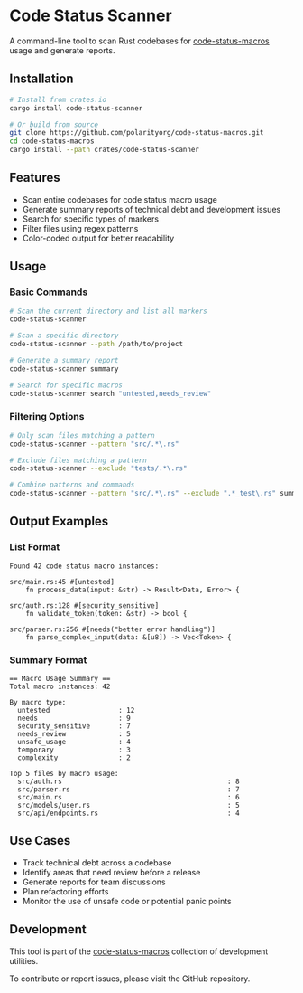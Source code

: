 # Code Status Scanner

A command-line tool to scan Rust codebases for [code-status-macros](../code-status-macros) usage and generate reports.

## Installation

```bash
# Install from crates.io
cargo install code-status-scanner

# Or build from source
git clone https://github.com/polarityorg/code-status-macros.git
cd code-status-macros
cargo install --path crates/code-status-scanner
```

## Features

- Scan entire codebases for code status macro usage
- Generate summary reports of technical debt and development issues
- Search for specific types of markers
- Filter files using regex patterns
- Color-coded output for better readability

## Usage

### Basic Commands

```bash
# Scan the current directory and list all markers
code-status-scanner

# Scan a specific directory
code-status-scanner --path /path/to/project

# Generate a summary report
code-status-scanner summary

# Search for specific macros
code-status-scanner search "untested,needs_review"
```

### Filtering Options

```bash
# Only scan files matching a pattern
code-status-scanner --pattern "src/.*\.rs"

# Exclude files matching a pattern
code-status-scanner --exclude "tests/.*\.rs"

# Combine patterns and commands
code-status-scanner --pattern "src/.*\.rs" --exclude ".*_test\.rs" summary
```

## Output Examples

### List Format

```
Found 42 code status macro instances:

src/main.rs:45 #[untested]
    fn process_data(input: &str) -> Result<Data, Error> {

src/auth.rs:128 #[security_sensitive]
    fn validate_token(token: &str) -> bool {

src/parser.rs:256 #[needs("better error handling")]
    fn parse_complex_input(data: &[u8]) -> Vec<Token> {
```

### Summary Format

```
== Macro Usage Summary ==
Total macro instances: 42

By macro type:
  untested                 : 12
  needs                    : 9
  security_sensitive       : 7
  needs_review             : 5
  unsafe_usage             : 4
  temporary                : 3
  complexity               : 2

Top 5 files by macro usage:
  src/auth.rs                                         : 8
  src/parser.rs                                       : 7
  src/main.rs                                         : 6
  src/models/user.rs                                  : 5
  src/api/endpoints.rs                                : 4
```

## Use Cases

- Track technical debt across a codebase
- Identify areas that need review before a release
- Generate reports for team discussions
- Plan refactoring efforts
- Monitor the use of unsafe code or potential panic points

## Development

This tool is part of the [code-status-macros](https://github.com/polarityorg/code-status-macros) collection of development utilities.

To contribute or report issues, please visit the GitHub repository. 